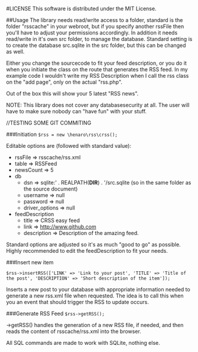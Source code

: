 #LICENSE
This software is distributed under the MIT License.


##Usage
The library needs read/write access to a folder, standard is the folder "rsscache" in your webroot, but if you specify another rssFile then you'll have to adjust your permissions accordingly.
In addition it needs read/write in it's own src folder, to manage the database. Standard setting is to create the database src.sqlite in the src folder, but this can be changed as well.

Either you change the sourcecode to fit your feed description, or you do it when you initiate the class on the route that generates the RSS feed. In my example code I wouldn't write my RSS Description when I call the rss class on the "add page", only on the actual "rss.php".

Out of the box this will show your 5 latest "RSS news".

NOTE:
This library does not cover any databasesecurity at all. The user will have to make sure nobody can "have fun" with your stuff.

//TESTING SOME GIT COMMITING

###Initiation
`$rss = new \henaro\rss\crss();`

Editable options are (followed with standard value):

* rssFile => rsscache/rss.xml
* table => RSSFeed
* newsCount => 5
* db
  * dsn => sqlite:' . REALPATH(__DIR__) . '/src.sqlite (so in the same folder as the source document)
  * username => null
  * password => null
  * driver_options => null
* feedDescription
  * title => CRSS easy feed
  * link => http://www.github.com
  * description => Description of the amazing feed.

Standard options are adjusted so it's as much "good to go" as possible. Highly recommended to edit the feedDescription to fit your needs.

###Insert new item
```
$rss->insertRSS(['LINK' => 'Link to your post', 'TITLE' => 'Title of the post', 'DESCRIPTION' => 'Short description of the item']);
```

Inserts a new post to your database with appropriate information needed to generate a new rss.xml file when requested.
The idea is to call this when you an event that should trigger the RSS to update occurs.

###Generate RSS Feed
`$rss->getRSS();`

->getRSS() handles the generation of a new RSS file, if needed, and then reads the content of rsscache/rss.xml into the browser.

All SQL commands are made to work with SQLite, nothing else.
